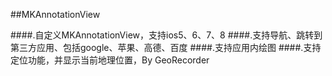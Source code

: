 ##MKAnnotationView

####.自定义MKAnnotationView，支持ios5、6、7、8
####.支持导航、跳转到第三方应用、包括google、苹果、高德、百度
####.支持应用内绘图
####.支持定位功能，并显示当前地理位置，By GeoRecorder
